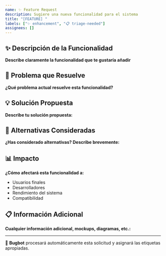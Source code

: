 ```yaml
---
name: ✨ Feature Request
description: Sugiere una nueva funcionalidad para el sistema
title: "[FEATURE] "
labels: ["✨ enhancement", "📋 triage-needed"]
assignees: []
---
```


## ✨ Descripción de la Funcionalidad

**Describe claramente la funcionalidad que te gustaría añadir**

## 🎯 Problema que Resuelve

**¿Qué problema actual resuelve esta funcionalidad?**

## 💡 Solución Propuesta

**Describe tu solución propuesta:**

## 🔄 Alternativas Consideradas

**¿Has considerado alternativas? Describe brevemente:**

## 📊 Impacto

**¿Cómo afectará esta funcionalidad a:**
- Usuarios finales
- Desarrolladores
- Rendimiento del sistema
- Compatibilidad

## 📋 Información Adicional

**Cualquier información adicional, mockups, diagramas, etc.:**

---

🤖 **Bugbot** procesará automáticamente esta solicitud y asignará las etiquetas apropiadas.
